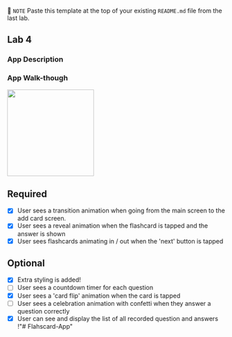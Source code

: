 📝 `NOTE` Paste this template at the top of your existing `README.md` file from the last lab.

## Lab 4

### App Description

### App Walk-though


<img src="YOUR_GIF_URL_HERE" width=200><br>


## Required
- [x] User sees a transition animation when going from the main screen to the add card screen.
- [x] User sees a reveal animation when the flashcard is tapped and the answer is shown
- [x] User sees flashcards animating in / out when the 'next' button is tapped

## Optional
- [x] Extra styling is added!
- [ ] User sees a countdown timer for each question
- [x] User sees a 'card flip' animation when the card is tapped
- [ ] User sees a celebration animation with confetti when they answer a question correctly
- [x] User can see and display the list of all recorded question and answers !"# Flahscard-App" 
